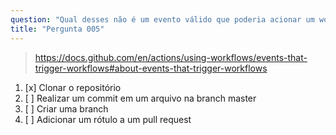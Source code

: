 ```yaml
---
question: "Qual desses não é um evento válido que poderia acionar um workflow?"
title: "Pergunta 005"
---
```


> https://docs.github.com/en/actions/using-workflows/events-that-trigger-workflows#about-events-that-trigger-workflows
1. [x] Clonar o repositório
1. [ ] Realizar um commit em um arquivo na branch master
1. [ ] Criar uma branch
1. [ ] Adicionar um rótulo a um pull request

